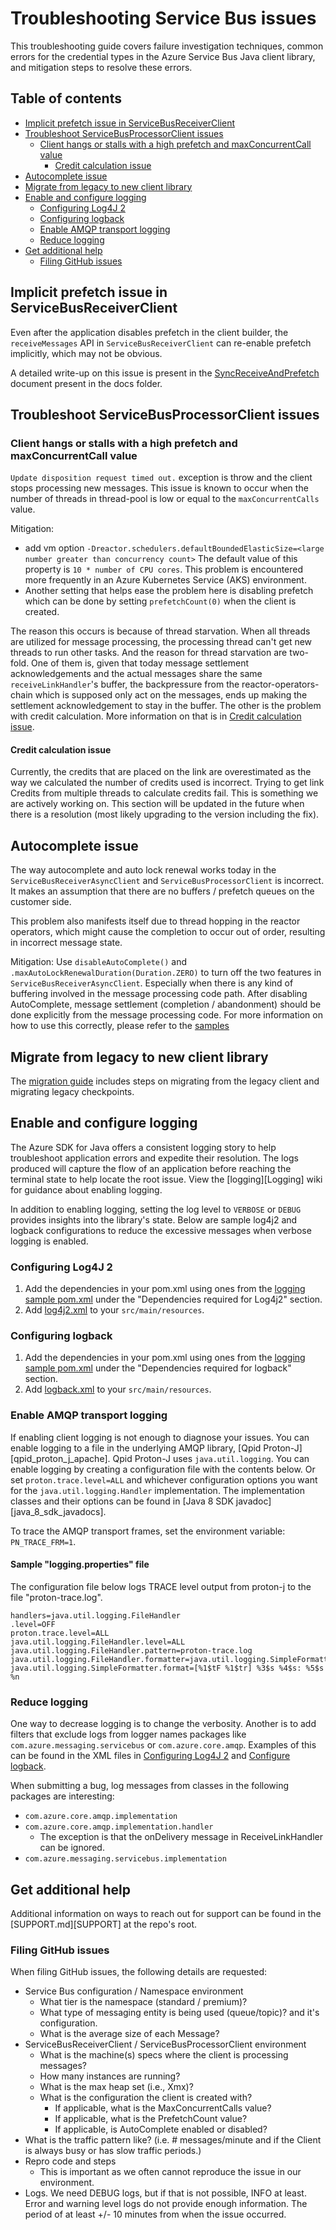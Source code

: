 # Troubleshooting Service Bus issues

This troubleshooting guide covers failure investigation techniques, common errors for the credential types in the Azure Service Bus Java client library, and mitigation steps to resolve these errors.

## Table of contents
- [Implicit prefetch issue in ServiceBusReceiverClient](#implicit-prefetch-issue-in-servicebusreceiverclient)
- [Troubleshoot ServiceBusProcessorClient issues](#troubleshoot-servicebusprocessorclient-issues)
  - [Client hangs or stalls with a high prefetch and maxConcurrentCall value](#client-hangs-or-stalls-with-a-high-prefetch-and-maxconcurrentcall-value)
    - [Credit calculation issue](#credit-calculation-issue)
- [Autocomplete issue](#autocomplete-issue)
- [Migrate from legacy to new client library](#migrate-from-legacy-to-new-client-library)
- [Enable and configure logging](#enable-and-configure-logging)
    - [Configuring Log4J 2](#configuring-log4j-2)
    - [Configuring logback](#configuring-logback)
    - [Enable AMQP transport logging](#enable-amqp-transport-logging)
    - [Reduce logging](#reduce-logging)
- [Get additional help](#get-additional-help)
    - [Filing GitHub issues](#filing-github-issues)

## Implicit prefetch issue in ServiceBusReceiverClient
Even after the application disables prefetch in the client builder, the `receiveMessages` API in 
`ServiceBusReceiverClient` can re-enable prefetch implicitly, which may not be obvious.

A detailed write-up on this issue is present in the [SyncReceiveAndPrefetch][SyncReceiveAndPrefetch] document present 
in the docs folder.

## Troubleshoot ServiceBusProcessorClient issues
### Client hangs or stalls with a high prefetch and maxConcurrentCall value
`Update disposition request timed out.` exception is throw and the client stops processing new messages. 
This issue is known to occur when the number of threads in thread-pool is low or equal to the `maxConcurrentCalls` value.

<!-- cSpell:ignore Dreactor -->
Mitigation: 
* add vm option `-Dreactor.schedulers.defaultBoundedElasticSize=<large number greater than concurrency count>`
The default value of this property is `10 * number of CPU cores`. This problem is encountered more 
frequently in an Azure Kubernetes Service (AKS) environment.
* Another setting that helps ease the problem here is disabling prefetch which can be done by setting `prefetchCount(0)` when the client is created.

The reason this occurs is because of thread starvation. When all threads are utilized for message processing, the 
processing thread can't get new threads to run other tasks. And the reason for thread starvation are two-fold. 
One of them is, given that today message settlement acknowledgements and the actual messages share the same
`receiveLinkHandler`'s buffer, the backpressure from the reactor-operators-chain which is supposed only act on the 
messages, ends up making the settlement acknowledgement to stay in the buffer. The other is the problem with credit 
calculation. More information on that is in [Credit calculation issue](#credit-calculation-issue).

#### Credit calculation issue
Currently, the credits that are placed on the link are overestimated as the way we calculated the number of credits 
used is incorrect. Trying to get link Credits from multiple threads to calculate credits fail. This is something we 
are actively working on. This section will be updated in the future when there is a resolution (most likely upgrading 
to the version including the fix).

## Autocomplete issue
The way autocomplete and auto lock renewal works today in the `ServiceBusReceiverAsyncClient` and 
`ServiceBusProcessorClient` is incorrect. It makes an assumption that there are no buffers / prefetch queues on the 
customer side.

This problem also manifests itself due to thread hopping in the reactor operators, which might cause the completion to
occur out of order, resulting in incorrect message state. 

Mitigation: Use `disableAutoComplete()` and `.maxAutoLockRenewalDuration(Duration.ZERO)` to turn off the two features 
in `ServiceBusReceiverAsyncClient`. 
Especially when there is any kind of buffering involved in the message processing code path. After disabling 
AutoComplete, message settlement (completion / abandonment) should be done explicitly from the message processing code.
For more information on how to use this correctly, please refer to the [samples][Samples]

## Migrate from legacy to new client library
The [migration guide][MigrationGuide] includes steps on migrating from the legacy client and migrating legacy 
checkpoints.

## Enable and configure logging
The Azure SDK for Java offers a consistent logging story to help troubleshoot application errors and expedite their 
resolution. The logs produced will capture the flow of an application before reaching the terminal state to help locate 
the root issue.  View the [logging][Logging] wiki for guidance about enabling logging.

In addition to enabling logging, setting the log level to `VERBOSE` or `DEBUG` provides insights into the library's 
state.  Below are sample log4j2 and logback configurations to reduce the excessive messages when verbose logging is 
enabled.

### Configuring Log4J 2
1. Add the dependencies in your pom.xml using ones from the [logging sample pom.xml][LoggingPom] under the "Dependencies required for Log4j2" section.
2. Add [log4j2.xml][log4j2] to your `src/main/resources`.

### Configuring logback
1. Add the dependencies in your pom.xml using ones from the [logging sample pom.xml][LoggingPom] under the "Dependencies required for logback" section.
2. Add [logback.xml][logback] to your `src/main/resources`.

### Enable AMQP transport logging
If enabling client logging is not enough to diagnose your issues.  You can enable logging to a file in the underlying
AMQP library, [Qpid Proton-J][qpid_proton_j_apache].  Qpid Proton-J uses `java.util.logging`. You can enable logging by
creating a configuration file with the contents below.  Or set `proton.trace.level=ALL` and whichever configuration options
you want for the `java.util.logging.Handler` implementation.  The implementation classes and their options can be found in
[Java 8 SDK javadoc][java_8_sdk_javadocs].

To trace the AMQP transport frames, set the environment variable: `PN_TRACE_FRM=1`.

#### Sample "logging.properties" file
The configuration file below logs TRACE level output from proton-j to the file "proton-trace.log".

```
handlers=java.util.logging.FileHandler
.level=OFF
proton.trace.level=ALL
java.util.logging.FileHandler.level=ALL
java.util.logging.FileHandler.pattern=proton-trace.log
java.util.logging.FileHandler.formatter=java.util.logging.SimpleFormatter
java.util.logging.SimpleFormatter.format=[%1$tF %1$tr] %3$s %4$s: %5$s %n
```

### Reduce logging
One way to decrease logging is to change the verbosity.  Another is to add filters that exclude logs from logger names 
packages like `com.azure.messaging.servicebus` or `com.azure.core.amqp`.  Examples of this can be found in the XML files 
in [Configuring Log4J 2](#configuring-log4j-2) and [Configure logback](#configuring-logback).

When submitting a bug, log messages from classes in the following packages are interesting:

* `com.azure.core.amqp.implementation`
* `com.azure.core.amqp.implementation.handler`
    * The exception is that the onDelivery message in ReceiveLinkHandler can be ignored.
* `com.azure.messaging.servicebus.implementation`


## Get additional help
Additional information on ways to reach out for support can be found in the [SUPPORT.md][SUPPORT] at the repo's root.

### Filing GitHub issues
When filing GitHub issues, the following details are requested:

* Service Bus configuration / Namespace environment
    * What tier is the namespace (standard / premium)?
    * What type of messaging entity is being used (queue/topic)? and it's configuration.
    * What is the average size of each Message?
* ServiceBusReceiverClient / ServiceBusProcessorClient environment
    * What is the machine(s) specs where the client is processing messages?
    * How many instances are running?
    * What is the max heap set (i.e., Xmx)?
    * What is the configuration the client is created with?  
      * If applicable, what is the MaxConcurrentCalls value?
      * If applicable, what is the PrefetchCount value?
      * If applicable, is AutoComplete enabled or disabled?
* What is the traffic pattern like?  (i.e. # messages/minute and if the Client is always busy or has slow traffic periods.)
* Repro code and steps
    * This is important as we often cannot reproduce the issue in our environment.
* Logs.  We need DEBUG logs, but if that is not possible, INFO at least.  
Error and warning level logs do not provide enough information. The period of at least +/- 10 minutes from when the issue occurred.


[log4j2]: https://github.com/Azure/azure-sdk-for-java/tree/main/sdk/servicebus/azure-messaging-servicebus/docs/log4j2.xml
[logback]: https://github.com/Azure/azure-sdk-for-java/tree/main/sdk/servicebus/azure-messaging-servicebus/docs/logback.xml
[LoggingPom]: https://github.com/Azure/azure-sdk-for-java/tree/main/sdk/servicebus/azure-messaging-servicebus/docs/pom.xml
[MigrationGuide]: https://github.com/Azure/azure-sdk-for-java/blob/main/sdk/servicebus/azure-messaging-servicebus/migration-guide.md
[SyncReceiveAndPrefetch]: https://github.com/Azure/azure-sdk-for-java/tree/main/sdk/servicebus/azure-messaging-servicebus/docs/SyncReceiveAndPrefetch.md
[Samples]: https://github.com/Azure/azure-sdk-for-java/tree/main/sdk/servicebus/azure-messaging-servicebus/src/samples
